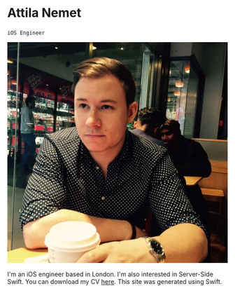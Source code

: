 # Attila Nemet

 `iOS Engineer`

![Me](image.jpg)

I'm an iOS engineer based in London. I'm also interested in Server-Side Swift. You can download my CV [here](Attila_Nemet_CV.pdf). This site was generated using Swift.
